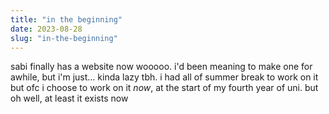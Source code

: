 ```yaml
---
title: "in the beginning"
date: 2023-08-28
slug: "in-the-beginning"
---
```


sabi finally has a website now wooooo. i'd been meaning to make one for awhile, but i'm just... kinda lazy tbh. i had all of summer break to work on it but ofc i choose to work on it *now*, at the start of my fourth year of uni. but oh well, at least it exists now
